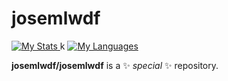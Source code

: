 # josemlwdf

<a href="https://github.com/josemlwdf/github-readme-stats">
  <img alt="My Stats" src="https://github-readme-stats.vercel.app/api?username=josemlwdf&show_icons=true&theme=chartreuse-dark"/>
</a>k
<a href="https://github.com/josemlwdf/convoychat">
  <img alt="My Languages" src="https://github-readme-stats.vercel.app/api/top-langs/?username=josemlwdf&show_icons=true&theme=chartreuse-dark&size_weight=0.5&count_weight=0.5&layout=compact"/>
</a>

**josemlwdf/josemlwdf** is a ✨ _special_ ✨ repository.
